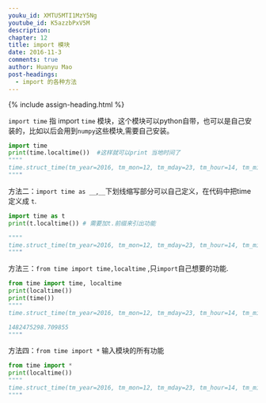 ```yaml
---
youku_id: XMTU5MTI1MzY5Ng
youtube_id: K5azzbPxV5M
description: 
chapter: 12
title: import 模块
date: 2016-11-3
comments: true
author: Huanyu Mao
post-headings:
  - import 的各种方法
---
```









{% include assign-heading.html %}

`import time`  指 import `time`  模块，这个模块可以python自带，也可以是自己安装的，比如以后会用到`numpy`这些模块,需要自己安装。

```python
import time
print(time.localtime())  #这样就可以print 当地时间了
""""
time.struct_time(tm_year=2016, tm_mon=12, tm_mday=23, tm_hour=14, tm_min=12, tm_sec=48, tm_wday=4, tm_yday=358, tm_isdst=0)
""""
```

方法二：`import time as __`,`__`下划线缩写部分可以自己定义，在代码中把time 定义成 `t`.

```python
import time as t
print(t.localtime()) # 需要加t.前缀来引出功能

""""
time.struct_time(tm_year=2016, tm_mon=12, tm_mday=23, tm_hour=14, tm_min=12, tm_sec=48, tm_wday=4, tm_yday=358, tm_isdst=0)
""""

```

方法三：`from time import time,localtime` ,只`import`自己想要的功能.

```python
from time import time, localtime
print(localtime())
print(time())
""""
time.struct_time(tm_year=2016, tm_mon=12, tm_mday=23, tm_hour=14, tm_min=41, tm_sec=38, tm_wday=4, tm_yday=358, tm_isdst=0)

1482475298.709855
""""
```

方法四：`from time import *`  输入模块的所有功能

```python
from time import *
print(localtime())
""""
time.struct_time(tm_year=2016, tm_mon=12, tm_mday=23, tm_hour=14, tm_min=41, tm_sec=38, tm_wday=4, tm_yday=358, tm_isdst=0)
""""

```

